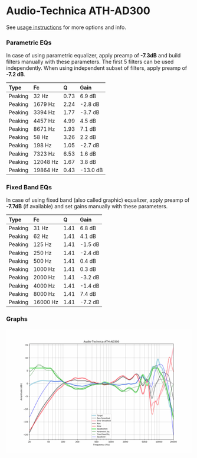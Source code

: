 # Audio-Technica ATH-AD300
See [usage instructions](https://github.com/jaakkopasanen/AutoEq#usage) for more options and info.

### Parametric EQs
In case of using parametric equalizer, apply preamp of **-7.3dB** and build filters manually
with these parameters. The first 5 filters can be used independently.
When using independent subset of filters, apply preamp of **-7.2 dB**.

| Type    | Fc       |    Q | Gain     |
|:--------|:---------|:-----|:---------|
| Peaking | 32 Hz    | 0.73 | 6.9 dB   |
| Peaking | 1679 Hz  | 2.24 | -2.8 dB  |
| Peaking | 3394 Hz  | 1.77 | -3.7 dB  |
| Peaking | 4457 Hz  | 4.99 | 4.5 dB   |
| Peaking | 8671 Hz  | 1.93 | 7.1 dB   |
| Peaking | 58 Hz    | 3.26 | 2.2 dB   |
| Peaking | 198 Hz   | 1.05 | -2.7 dB  |
| Peaking | 7323 Hz  | 6.53 | 1.6 dB   |
| Peaking | 12048 Hz | 1.67 | 3.8 dB   |
| Peaking | 19864 Hz | 0.43 | -13.0 dB |

### Fixed Band EQs
In case of using fixed band (also called graphic) equalizer, apply preamp of **-7.7dB**
(if available) and set gains manually with these parameters.

| Type    | Fc       |    Q | Gain    |
|:--------|:---------|:-----|:--------|
| Peaking | 31 Hz    | 1.41 | 6.8 dB  |
| Peaking | 62 Hz    | 1.41 | 4.1 dB  |
| Peaking | 125 Hz   | 1.41 | -1.5 dB |
| Peaking | 250 Hz   | 1.41 | -2.4 dB |
| Peaking | 500 Hz   | 1.41 | 0.4 dB  |
| Peaking | 1000 Hz  | 1.41 | 0.3 dB  |
| Peaking | 2000 Hz  | 1.41 | -3.2 dB |
| Peaking | 4000 Hz  | 1.41 | -1.4 dB |
| Peaking | 8000 Hz  | 1.41 | 7.4 dB  |
| Peaking | 16000 Hz | 1.41 | -7.2 dB |

### Graphs
![](./Audio-Technica%20ATH-AD300.png)